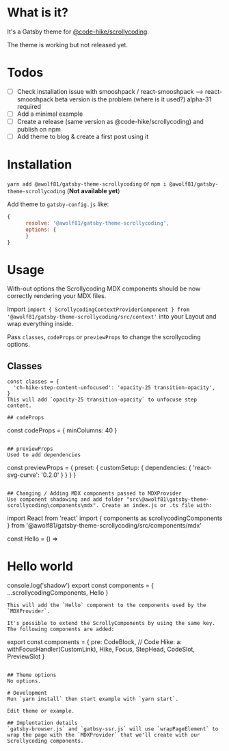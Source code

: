 # What is it?
It's a Gatsby theme for [@code-hike/scrollycoding](https://www.npmjs.com/package/@code-hike/scrollycoding).

The theme is working but not released yet.

# Todos
- [ ] Check installation issue with smooshpack / react-smooshpack --> react-smooshpack beta version is the problem (where is it used?) alpha-31 required
- [ ] Add a minimal example
- [ ] Create a release (same version as @code-hike/scrollycoding) and publish on npm
- [ ] Add theme to blog & create a first post using it

# Installation
`yarn add @awolf81/gatsby-theme-scrollycoding` or `npm i @awolf81/gatsby-theme-scrollycoding` (**Not available yet**)

Add theme to `gatsby-config.js` like:
```js
{
      resolve: '@awolf81/gatsby-theme-scrollycoding',
      options: {
      }
}
```

# Usage
With-out options the Scrollycoding MDX components should be now correctly rendering your MDX files.

Import `import { ScrollycodingContextProviderComponent } from '@awolf81/gatsby-theme-scrollycoding/src/context'` into your Layout and wrap everything inside.

Pass `classes`, `codeProps` or `previewProps` to change the scrollycoding options.

## Classes
```
const classes = {
  'ch-hike-step-content-unfocused': 'opacity-25 transition-opacity',
}
This will add `opacity-25 transition-opacity` to unfocuse step content.

## codeProps
```
const codeProps = {
  minColumns: 40
}
```

## previewProps
Used to add dependencies
```
const previewProps = {
  preset: {
    customSetup: {
      dependencies: {
        'react-svg-curve': '0.2.0'
      }
    }
  }
}
```

## Changing / Adding MDX components passed to MDXProvider
Use component shadowing and add folder "src\@awolf81\gatsby-theme-scrollycoding\components\mdx". Create an index.js or .ts file with:
```
import React from 'react'
import { components as scrollycodingComponents } from '@awolf81/gatsby-theme-scrollycoding/src/components/mdx'

const Hello = () => <h1>Hello world</h1>

console.log('shadow')
export const components = {
  ...scrollycodingComponents,
  Hello
}
```
This will add the `Hello` component to the components used by the `MDXProvider`.

It's possible to extend the ScrollyComponents by using the same key. The following components are added:
```
export const components = {
  pre: CodeBlock,
  // Code Hike:
  a: withFocusHandler(CustomLink),
  Hike,
  Focus,
  StepHead,
  CodeSlot,
  PreviewSlot
}
```

## Theme options
No options.

# Development
Run `yarn install` then start example with `yarn start`.

Edit theme or example.

## Implentation details
`gatsby-browser.js` and `gatbsy-ssr.js` will use `wrapPageElement` to wrap the page with the `MDXProvider` that we'll create with our Scrollycoding components.

